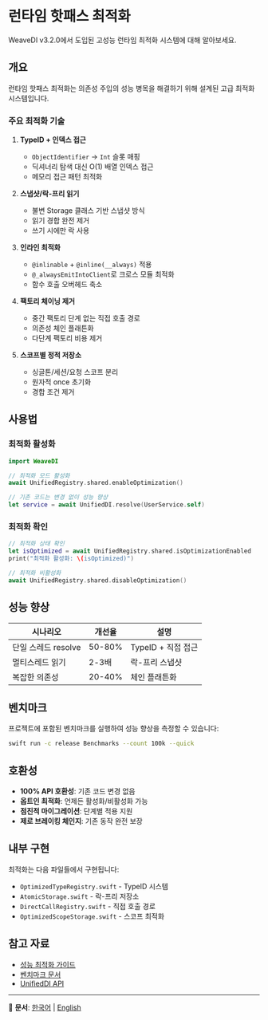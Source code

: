 # 런타임 핫패스 최적화

WeaveDI v3.2.0에서 도입된 고성능 런타임 최적화 시스템에 대해 알아보세요.

## 개요

런타임 핫패스 최적화는 의존성 주입의 성능 병목을 해결하기 위해 설계된 고급 최적화 시스템입니다.

### 주요 최적화 기술

1. **TypeID + 인덱스 접근**
   - `ObjectIdentifier` → `Int` 슬롯 매핑
   - 딕셔너리 탐색 대신 O(1) 배열 인덱스 접근
   - 메모리 접근 패턴 최적화

2. **스냅샷/락-프리 읽기**
   - 불변 Storage 클래스 기반 스냅샷 방식
   - 읽기 경합 완전 제거
   - 쓰기 시에만 락 사용

3. **인라인 최적화**
   - `@inlinable` + `@inline(__always)` 적용
   - `@_alwaysEmitIntoClient`로 크로스 모듈 최적화
   - 함수 호출 오버헤드 축소

4. **팩토리 체이닝 제거**
   - 중간 팩토리 단계 없는 직접 호출 경로
   - 의존성 체인 플래튼화
   - 다단계 팩토리 비용 제거

5. **스코프별 정적 저장소**
   - 싱글톤/세션/요청 스코프 분리
   - 원자적 once 초기화
   - 경합 조건 제거

## 사용법

### 최적화 활성화

```swift
import WeaveDI

// 최적화 모드 활성화
await UnifiedRegistry.shared.enableOptimization()

// 기존 코드는 변경 없이 성능 향상
let service = await UnifiedDI.resolve(UserService.self)
```

### 최적화 확인

```swift
// 최적화 상태 확인
let isOptimized = await UnifiedRegistry.shared.isOptimizationEnabled
print("최적화 활성화: \(isOptimized)")

// 최적화 비활성화
await UnifiedRegistry.shared.disableOptimization()
```

## 성능 향상

| 시나리오 | 개선율 | 설명 |
|---------|--------|------|
| 단일 스레드 resolve | 50-80% | TypeID + 직접 접근 |
| 멀티스레드 읽기 | 2-3배 | 락-프리 스냅샷 |
| 복잡한 의존성 | 20-40% | 체인 플래튼화 |

## 벤치마크

프로젝트에 포함된 벤치마크를 실행하여 성능 향상을 측정할 수 있습니다:

```bash
swift run -c release Benchmarks --count 100k --quick
```

## 호환성

- **100% API 호환성**: 기존 코드 변경 없음
- **옵트인 최적화**: 언제든 활성화/비활성화 가능
- **점진적 마이그레이션**: 단계별 적용 지원
- **제로 브레이킹 체인지**: 기존 동작 완전 보장

## 내부 구현

최적화는 다음 파일들에서 구현됩니다:

- `OptimizedTypeRegistry.swift` - TypeID 시스템
- `AtomicStorage.swift` - 락-프리 저장소
- `DirectCallRegistry.swift` - 직접 호출 경로
- `OptimizedScopeStorage.swift` - 스코프 최적화

## 참고 자료

- [성능 최적화 가이드](../../PERFORMANCE-OPTIMIZATION.md)
- [벤치마크 문서](Benchmarks.md)
- [UnifiedDI API](UnifiedDI.md)

---

📖 **문서**: [한국어](RuntimeOptimization.md) | [English](../RuntimeOptimization.md)